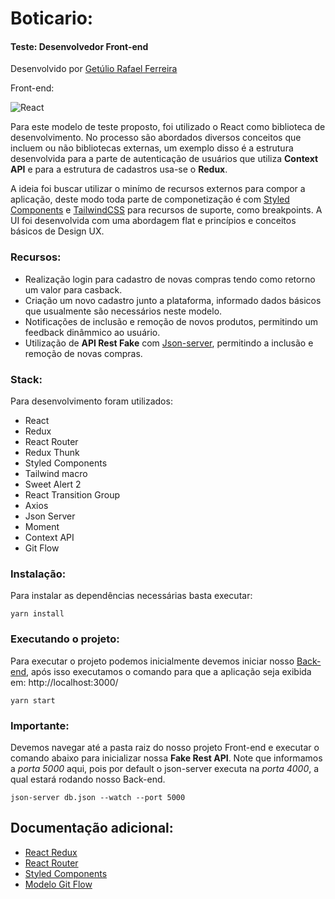 # Boticario:
#### Teste: Desenvolvedor Front-end
Desenvolvido por [Getúlio Rafael Ferreira](https://gferreiraa.github.io/)

Front-end:

![React](https://img.shields.io/badge/React-16.13.1-blue)

Para este modelo de teste proposto, foi utilizado o React como biblioteca de desenvolvimento. No processo são abordados diversos conceitos que incluem ou não bibliotecas externas, um exemplo disso é a estrutura desenvolvida para a parte de autenticação de usuários que utiliza **Context API** e para a estrutura de cadastros usa-se o **Redux**.

A ideia foi buscar utilizar o minímo de recursos externos para compor a aplicação, deste modo toda parte de componetização é com [Styled Components](https://styled-components.com/) e [TailwindCSS](https://tailwindcss.com/) para recursos de suporte, como breakpoints. A UI foi desenvolvida com uma abordagem flat e princípios e conceitos básicos de Design UX.

### Recursos:

- Realização login para cadastro de novas compras tendo como retorno um valor para casback.
- Criação um novo cadastro junto a plataforma, informado dados básicos que usualmente são necessários neste modelo.
- Notificações de inclusão e remoção de novos produtos, permitindo um feedback dinâmmico ao usuário.
- Utilização de **API Rest Fake** com [Json-server](https://github.com/typicode/json-server), permitindo a inclusão e remoção de novas compras.

### Stack:

Para desenvolvimento foram utilizados: 
- React
- Redux
- React Router 
- Redux Thunk
- Styled Components
- Tailwind macro
- Sweet Alert 2
- React Transition Group
- Axios
- Json Server
- Moment
- Context API
- Git Flow

### Instalação:
Para instalar as dependências necessárias basta executar: 

```
yarn install
```

### Executando o projeto:
Para executar o projeto podemos inicialmente devemos iniciar nosso [Back-end](https://github.com/gferreiraa/boticario-test/blob/master/back-end/README.md), após isso executamos o comando para que a aplicação seja exibida em: http://localhost:3000/ 

```
yarn start
```

### Importante: 
Devemos navegar até a pasta raiz do nosso projeto Front-end e executar o comando abaixo para inicializar nossa **Fake Rest API**. Note que informamos a *porta 5000* aqui, pois por default o json-server executa na *porta 4000*, a qual estará rodando nosso Back-end. 

```
json-server db.json --watch --port 5000
```

## Documentação adicional:
- [React Redux](https://redux.js.org/basics/usage-with-react)
- [React Router](https://reacttraining.com/react-router/web/guides/quick-start)
- [Styled Components](https://styled-components.com/)
- [Modelo Git Flow](https://www.atlassian.com/br/git/tutorials/comparing-workflows/gitflow-workflow)
